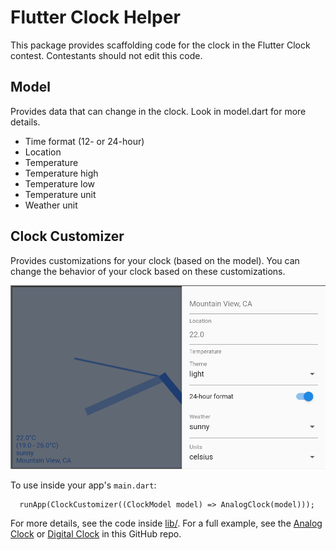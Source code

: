 # Flutter Clock Helper

This package provides scaffolding code for the clock in the Flutter Clock contest.
Contestants should not edit this code.


## Model
Provides data that can change in the clock. Look in model.dart for more details.

 * Time format (12- or 24-hour)
 * Location
 * Temperature
 * Temperature high
 * Temperature low
 * Temperature unit
 * Weather unit


## Clock Customizer
Provides customizations for your clock (based on the model).
You can change the behavior of your clock based on these customizations.

![Customizer screenshot](customizer.png)

To use inside your app's `main.dart`:

```
  runApp(ClockCustomizer((ClockModel model) => AnalogClock(model)));
```

For more details, see the code inside [lib/](lib).
For a full example, see the [Analog Clock](../analog_clock) or [Digital Clock](../digital_clock) in this GitHub repo.

